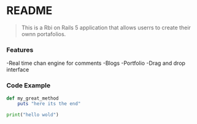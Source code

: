 # README
> This is a Rbi on Rails 5 application that allows userrs to create their ownn portafolios.

### Features
-Real time chan engine for comments
-Blogs
-Portfolio
-Drag and drop interface

### Code Example
```ruby
def my_great_method
    puts "here its the end"
```


```python
print("hello wold")
```